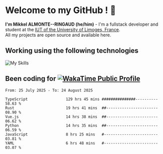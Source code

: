 # Welcome to my GitHub ! 🌃

**I'm Mikkel ALMONTE--RINGAUD (he/him)** - I'm a fullstack developer and student at the [IUT of the University of Limoges, France](https://iut.unilim.fr). \
All my projects are open source and available here.

## Working using the following technologies

![My Skills](https://skillicons.dev/icons?i=solidjs,pnpm,nodejs,ts,js,vercel,netlify,html,css,rust,astro,git,vue,md,electron,figma,github,bash,bun,cloudflare,py,tailwind,nginx,npm,tauri,vite,zig,yarn,windicss,dart,flutter,kotlin&theme=dark)

## Been coding for [![WakaTime Public Profile](https://wakatime.com/badge/user/0839e595-e07a-435c-8d59-ed95f2a3d6dd.svg?style=flat-square)](https://wakatime.com/@0839e595-e07a-435c-8d59-ed95f2a3d6dd)

<!--START_SECTION:waka-->

```plain
From: 25 July 2025 - To: 24 August 2025

TypeScript                 129 hrs 45 mins ###############----------   58.63 %
Rust                       19 hrs 41 mins  ##-----------------------   08.90 %
Vue.js                     14 hrs 38 mins  ##-----------------------   06.62 %
Python                     14 hrs 35 mins  ##-----------------------   06.59 %
JavaScript                 8 hrs 25 mins   #------------------------   03.81 %
YAML                       6 hrs 48 mins   #------------------------   03.07 %
```

<!--END_SECTION:waka-->
